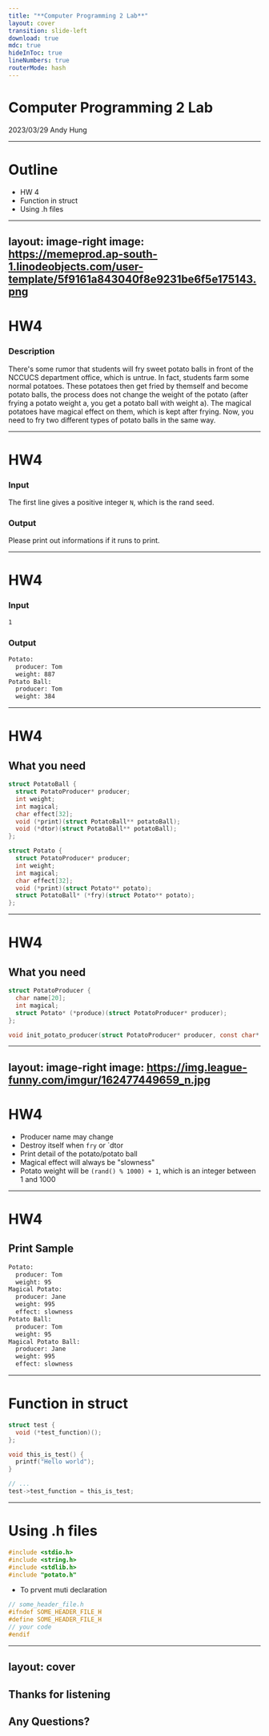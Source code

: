 ```yaml
---
title: "**Computer Programming 2 Lab**"
layout: cover
transition: slide-left
download: true
mdc: true
hideInToc: true
lineNumbers: true
routerMode: hash
---
```


# Computer Programming 2 Lab

2023/03/29 Andy Hung

<div class="abs-br m-6 flex gap-2">
  <a href="https://slidev.andyjjrt.cc/1112cp2-lab4" target="_blank"
    class="text-xl icon-btn opacity-50 !border-none !hover:text-white">
    <bx-bxs-slideshow />
  </a>
</div>


---

# Outline

- HW 4
- Function in struct
- Using .h files

---
layout: image-right
image: https://memeprod.ap-south-1.linodeobjects.com/user-template/5f9161a843040f8e9231be6f5e175143.png
---

# HW4

### **Description**

There's some rumor that students will fry sweet potato balls in front of the NCCUCS
department office, which is untrue. In fact, students farm some normal potatoes. These potatoes
then get fried by themself and become potato balls, the process does not change the weight
of the potato (after frying a potato weight a, you get a potato ball with weight a). The
magical potatoes have magical effect on them, which is kept after frying. Now, you need to
fry two different types of potato balls in the same way.

---

# HW4

### **Input**

The first line gives a positive integer `N`, which is the rand seed.

### **Output**

Please print out informations if it runs to print.

---

# HW4

### **Input**

```sh
1
```

### **Output**

```sh
Potato:
  producer: Tom
  weight: 887
Potato Ball:
  producer: Tom
  weight: 384
```

---

# HW4

## What you need

```c
struct PotatoBall {
  struct PotatoProducer* producer;
  int weight;
  int magical;
  char effect[32];
  void (*print)(struct PotatoBall** potatoBall);
  void (*dtor)(struct PotatoBall** potatoBall);
};

struct Potato {
  struct PotatoProducer* producer;
  int weight;
  int magical;
  char effect[32];
  void (*print)(struct Potato** potato);
  struct PotatoBall* (*fry)(struct Potato** potato);
};
```

---

# HW4

## What you need

```c
struct PotatoProducer {
  char name[20];
  int magical;
  struct Potato* (*produce)(struct PotatoProducer* producer);
};

void init_potato_producer(struct PotatoProducer* producer, const char* name, int magical);
```

---
layout: image-right
image: https://img.league-funny.com/imgur/162477449659_n.jpg
---

# HW4

- Producer name may change
- Destroy itself when `fry` or `dtor
- Print detail of the potato/potato ball
- Magical effect will always be "slowness"
- Potato weight will be `(rand() % 1000) + 1`, which is an integer between 1 and 1000

---

# HW4

## Print Sample

```sh
Potato:
  producer: Tom
  weight: 95
Magical Potato:
  producer: Jane
  weight: 995
  effect: slowness
Potato Ball:
  producer: Tom
  weight: 95
Magical Potato Ball:
  producer: Jane
  weight: 995
  effect: slowness
```

---

# Function in struct

```c
struct test {
  void (*test_function)();
};

void this_is_test() {
  printf("Hello world");
}

// ...
test->test_function = this_is_test;

```

---

# Using .h files

```c {all|4}
#include <stdio.h>
#include <string.h>
#include <stdlib.h>
#include "potato.h"
```

<v-click>

- To prvent muti declaration

</v-click>

<v-click>

```c
// some_header_file.h
#ifndef SOME_HEADER_FILE_H
#define SOME_HEADER_FILE_H
// your code
#endif
```

</v-click>


---
layout: cover
---

## Thanks for listening

## Any Questions?
